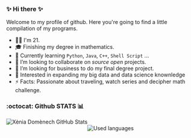 ### ✨ Hi there ✨


Welcome to my profile of github. Here you're going to find a little compilation of my programs.

- 💃🏼 I'm 21.
- 🎓 Finishing my degree in mathematics.
- 🧠 Currently learning `Python`, `Java`, `C++`, `Shell Script` ...
- 💼 I’m looking to collaborate on *source open* projects.
- 👀 I’m looking for business to do my final degree project.
- 💬 Interested in expanding my big data and data science knownledge
- ⚡ Facts: Passionate about traveling, watch series and decipher math challenge.

### :octocat: Github STATS 📊

<span style="display: inline-block;">
 <img style="float: left; padding-right: 20%;" alt="Xènia Domènech GitHub Stats" src="https://github-readme-stats.vercel.app/api?username=xeniadomenech&show_icons=true&hide_border=true&theme=dracula">

<img style="float: right;" alt="Used languages" src="https://github-readme-stats.vercel.app/api/top-langs/?username=xeniadomenech&show_icons=true&hide_border=true&theme=dracula">
</span>
